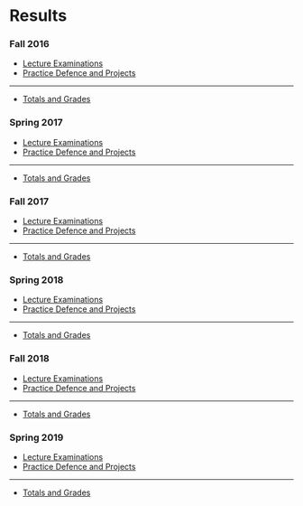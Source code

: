 Results
=======

### Fall 2016

* [Lecture Examinations](https://drive.google.com/a/auca.kg/file/d/0B85z_dQxOMgLMl81amNNLVlieFE/view)
* [Practice Defence and Projects](https://drive.google.com/a/auca.kg/file/d/0B85z_dQxOMgLV0txOUJQb1Nnc2s/view)

---
* [Totals and Grades](https://drive.google.com/a/auca.kg/file/d/0B85z_dQxOMgLSGFTb0YtOEgwVEE/view)

### Spring 2017

* [Lecture Examinations](https://drive.google.com/a/auca.kg/file/d/0B85z_dQxOMgLdkJPdjhQYkg0bDg/view)
* [Practice Defence and Projects](https://drive.google.com/a/auca.kg/file/d/0B85z_dQxOMgLS0FmVVYxZnB3aWM/view)

---
* [Totals and Grades](https://drive.google.com/a/auca.kg/file/d/0B85z_dQxOMgLczJWV2J0SlMtZE0/view)

### Fall 2017

* [Lecture Examinations](https://drive.google.com/a/auca.kg/file/d/1feVc-wut_8uVwd86qLblfhsGsWwRfvEc/view)
* [Practice Defence and Projects](https://drive.google.com/a/auca.kg/file/d/1Go9eS93MBdtvxUG05tvURGygv-HHOJfW/view)

---
* [Totals and Grades](https://drive.google.com/open?id=122lgCC7QsJj3MOTEnVaKhiI1KPwOBdQp)

### Spring 2018

* [Lecture Examinations](https://drive.google.com/file/d/1KJJ8iPCAgYxMigtdqah5lATeaFnqmGVl/view)
* [Practice Defence and Projects](https://drive.google.com/open?id=1BGF6SuotzuxjYI-F3rhOF3GPA4wJoKUJ)

---
* [Totals and Grades](https://drive.google.com/open?id=1U7P-x-YD7A8bxf3_Xo6LOFXB2Yabrhzm)

### Fall 2018

* [Lecture Examinations](https://drive.google.com/file/d/1lrEK8H_6xfI7-CGBcXuuqocHFiZwFW4D/view?usp=sharing)
* [Practice Defence and Projects](https://drive.google.com/file/d/1rjtMA8Qm9As0VJLHKzP6q-5yVZwsfGGA/view?usp=sharing)

---
* [Totals and Grades](https://drive.google.com/file/d/1g_-Ou1Eb_KD4UoLwLBYSGRq7EtSVSI62/view?usp=sharing)

### Spring 2019

* [Lecture Examinations](https://drive.google.com/open?id=1GywFkEInwJcEpxcr6QiaPFUrEjO72z_S)
* [Practice Defence and Projects](https://drive.google.com/open?id=1aTp0FPYvLMrVBZAR_PgUZU-9Y62cxeIG)

---
* [Totals and Grades](https://drive.google.com/open?id=1k6U-_jNo4CiF0ybH0Psn-CLdX-dQggor)

